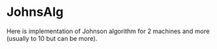 # JohnsAlg

Here is implementation of Johnson algorithm for 2 machines and more (usually to 10 but can be more).
